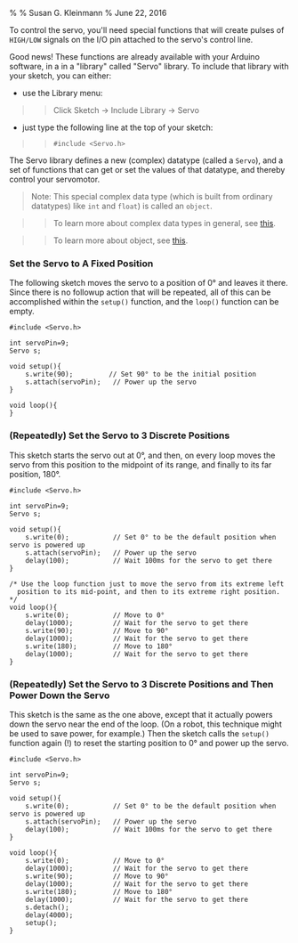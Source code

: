 %
% Susan G. Kleinmann
% June 22, 2016

To control the servo, you'll need special functions that will 
create pulses of `HIGH/LOW` signals on the I/O pin attached to the
servo's control line. 

Good news!  These functions are already available with your Arduino software, 
in a in a "library" called "Servo" library.  To include that library with your 
sketch, you can either:

* use the Library menu:

> >   Click Sketch → Include Library → Servo

* just type the following line at the top of your sketch:

> >    `#include <Servo.h>`

The Servo library defines a new (complex) datatype (called a `Servo`), and a 
set of functions that can get or set the values of that datatype, and 
thereby control your servomotor.  

> Note:  This special complex data type (which is built from ordinary datatypes) like `int`
> and `float`) is called an `object`.  

> > To learn more about complex data types
> > in general, see [this](/Glossary/complex_datatype.html).

> > To learn more about object, see [this](/Glossary/objects.html).

### Set the Servo to A Fixed Position ### 

The following sketch moves the servo to a position of 0° and leaves it
there.  Since there is no followup action that will be repeated,
all of this can be accomplished within the `setup()` function, and
the `loop()` function can be empty.

    #include <Servo.h>
    
    int servoPin=9;
    Servo s;
    
    void setup(){  
        s.write(90);         // Set 90° to be the initial position
        s.attach(servoPin);   // Power up the servo
    }
    
    void loop(){
    }


### (Repeatedly) Set the Servo to 3 Discrete Positions ### 

This sketch starts the servo out at 0°, and then, on every loop moves the servo
from this position to the midpoint of its range, and finally to its far position,
180°.

    #include <Servo.h>
    
    int servoPin=9;
    Servo s;
    
    void setup(){  
        s.write(0);           // Set 0° to be the default position when servo is powered up
        s.attach(servoPin);   // Power up the servo 
        delay(100);           // Wait 100ms for the servo to get there
    }
    
    /* Use the loop function just to move the servo from its extreme left
      position to its mid-point, and then to its extreme right position.
    */
    void loop(){
        s.write(0);           // Move to 0°
        delay(1000);          // Wait for the servo to get there
        s.write(90);          // Move to 90°
        delay(1000);          // Wait for the servo to get there
        s.write(180);         // Move to 180°
        delay(1000);          // Wait for the servo to get there
    }


### (Repeatedly) Set the Servo to 3 Discrete Positions and Then Power Down the Servo ### 

This sketch is the same as the one above, except that it actually powers down the servo 
near the end of the loop.  (On a robot, this technique might be used to save power, for 
example.)  Then the sketch calls the `setup()` function again (!) to reset the starting 
position to 0° and power up the servo.

    #include <Servo.h>
    
    int servoPin=9;
    Servo s;
    
    void setup(){  
        s.write(0);           // Set 0° to be the default position when servo is powered up
        s.attach(servoPin);   // Power up the servo 
        delay(100);           // Wait 100ms for the servo to get there
    }
    
    void loop(){
        s.write(0);           // Move to 0°
        delay(1000);          // Wait for the servo to get there
        s.write(90);          // Move to 90°
        delay(1000);          // Wait for the servo to get there
        s.write(180);         // Move to 180°
        delay(1000);          // Wait for the servo to get there
        s.detach();
        delay(4000);
        setup();
    }

